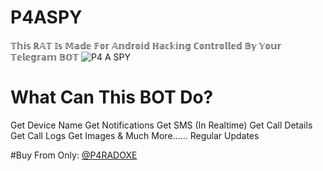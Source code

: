# P4ASPY

𝕋𝕙𝕚𝕤 ℝ𝔸𝕋 𝕀𝕤 𝕄𝕒𝕕𝕖 𝔽𝕠𝕣 𝔸𝕟𝕕𝕣𝕠𝕚𝕕 ℍ𝕒𝕔𝕜𝕚𝕟𝕘 ℂ𝕠𝕟𝕥𝕣𝕠𝕝𝕝𝕖𝕕 𝔹𝕪 𝕐𝕠𝕦𝕣 𝕋𝕖𝕝𝕖𝕘𝕣𝕒𝕞 𝔹𝕆𝕋
![P4 A SPY](https://github.com/user-attachments/assets/70a1f82a-7ce9-4f34-ab69-50495e9bc61a)

# What Can This BOT Do?
Get Device Name
Get Notifications
Get SMS (In Realtime)
Get Call Details
Get Call Logs
Get Images
& Much More......
Regular Updates

#Buy From Only: [@P4RADOXE](https://t.me/P4RADOXE)
